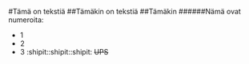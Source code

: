 #Tämä on tekstiä
##Tämäkin on tekstiä
##Tämäkin
######Nämä ovat numeroita:
* 1
* 2
* 3
:shipit::shipit::shipit:
~~UPS~~
